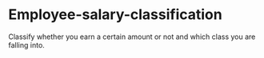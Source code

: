 # Employee-salary-classification
Classify whether you earn a certain amount or not and which class you are falling into.
